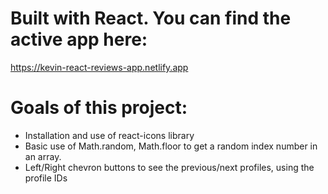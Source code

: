 # Built with React. You can find the active app here:

https://kevin-react-reviews-app.netlify.app

# Goals of this project:

- Installation and use of react-icons library
- Basic use of Math.random, Math.floor to get a random index number in an array.
- Left/Right chevron buttons to see the previous/next profiles, using the profile IDs